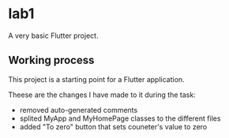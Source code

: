 # lab1

A very basic Flutter project.

## Working process

This project is a starting point for a Flutter application.

Theese are the changes I have made to it during the task:
- removed auto-generated comments
- splited MyApp and MyHomePage classes to the different files
- added "To zero" button that sets couneter's value to zero